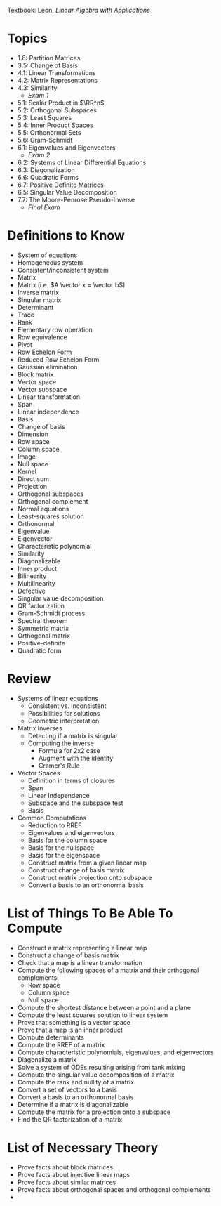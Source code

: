 Textbook: Leon, *Linear Algebra with Applications*

# Topics

- 1.6: Partition Matrices
- 3.5: Change of Basis
- 4.1: Linear Transformations
- 4.2: Matrix Representations
- 4.3: Similarity
  - *Exam 1*   
- 5.1: Scalar Product in $\RR^n$
- 5.2: Orthogonal Subspaces
- 5.3: Least Squares
- 5.4: Inner Product Spaces
- 5.5: Orthonormal Sets
- 5.6: Gram-Schmidt
- 6.1: Eigenvalues and Eigenvectors
  - *Exam 2*
- 6.2: Systems of Linear Differential Equations
- 6.3: Diagonalization
- 6.6: Quadratic Forms
- 6.7: Positive Definite Matrices
- 6.5: Singular Value Decomposition
- 7.7: The Moore-Penrose Pseudo-Inverse
  - *Final Exam*

# Definitions to Know
- System of equations
- Homogeneous system
- Consistent/inconsistent system
- Matrix
- Matrix (i.e. $A \vector x = \vector b$)
- Inverse matrix
- Singular matrix
- Determinant
- Trace
- Rank
- Elementary row operation
- Row equivalence
- Pivot
- Row Echelon Form
- Reduced Row Echelon Form
- Gaussian elimination
- Block matrix
- Vector space
- Vector subspace
- Linear transformation
- Span
- Linear independence
- Basis
- Change of basis
- Dimension
- Row space
- Column space
- Image
- Null space
- Kernel
- Direct sum
- Projection
- Orthogonal subspaces
- Orthogonal complement
- Normal equations
- Least-squares solution
- Orthonormal 
- Eigenvalue
- Eigenvector
- Characteristic polynomial
- Similarity
- Diagonalizable
- Inner product
- Bilinearity
- Multilinearity
- Defective
- Singular value decomposition
- QR factorization
- Gram-Schmidt process
- Spectral theorem
- Symmetric matrix
- Orthogonal matrix
- Positive-definite
- Quadratic form

# Review
- Systems of linear equations
  - Consistent vs. Inconsistent
  - Possibilities for solutions
  - Geometric interpretation
- Matrix Inverses
  - Detecting if a matrix is singular
  - Computing the inverse
    - Formula for 2x2 case
    - Augment with the identity
    - Cramer's Rule
- Vector Spaces
  - Definition in terms of closures
  - Span
  - Linear Independence
  - Subspace and the subspace test
  - Basis
- Common Computations
  - Reduction to RREF
  - Eigenvalues and eigenvectors
  - Basis for the column space
  - Basis for the nullspace
  - Basis for the eigenspace
  - Construct matrix from a given linear map
  - Construct change of basis matrix
  - Construct matrix projection onto subspace
  - Convert a basis to an orthonormal basis

# List of Things To Be Able To Compute
- Construct a matrix representing a linear map
- Construct a change of basis matrix
- Check that a map is a linear transformation
- Compute the following spaces of a matrix and their orthogonal complements:
  - Row space
  - Column space
  - Null space
- Compute the shortest distance between a point and a plane
- Compute the least squares solution to linear system
- Prove that something is a vector space
- Prove that a map is an inner product
- Compute determinants
- Compute the RREF of a matrix
- Compute characteristic polynomials, eigenvalues, and eigenvectors
- Diagonalize a matrix
- Solve a system of ODEs resulting arising from tank mixing
- Compute the singular value decomposition of a matrix
- Compute the rank and nullity of a matrix
- Convert a set of vectors to a basis
- Convert a basis to an orthonormal basis
- Determine if a matrix is diagonalizable 
- Compute the matrix for a projection onto a subspace
- Find the QR factorization of a matrix

# List of Necessary Theory
- Prove facts about block matrices
- Prove facts about injective linear maps
- Prove facts about similar matrices
- Prove facts about orthogonal spaces and orthogonal complements
- 
